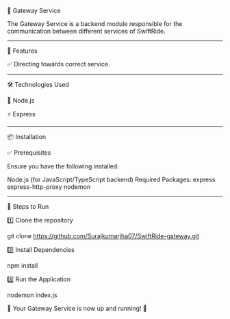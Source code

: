 👤 Gateway Service

The Gateway Service is a backend module responsible for the communication between different services of SwiftRide.

-----------------------------------------------------------------------------------------------------------------------------------------------

🚀 Features

✅ Directing towards correct service.

-----------------------------------------------------------------------------------------------------------------------------------------------

🛠 Technologies Used

🚀 Node.js

⚡ Express

-----------------------------------------------------------------------------------------------------------------------------------------------

📦 Installation

✅ Prerequisites

Ensure you have the following installed:

Node.js (for JavaScript/TypeScript backend)
Required Packages:
express
express-http-proxy
nodemon

-----------------------------------------------------------------------------------------------------------------------------------------------

📌 Steps to Run

1️⃣ Clone the repository

git clone https://github.com/Surajkumarjha07/SwiftRide-gateway.git

2️⃣ Install Dependencies

npm install

3️⃣ Run the Application

nodemon index.js

🚀 Your Gateway Service is now up and running! 🎉

